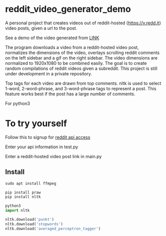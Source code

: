 # reddit_video_generator_demo
A personal project that creates videos out of reddit-hosted (https://v.redd.it) video posts, given a url to the post.

See a demo of the video generated from [LINK](reddit.com)

The program downloads a video from a reddit-hosted video post, normalizes the dimensions of the video, overlays scrolling reddit comments on the left sidebar and a gif on the right sidebar. The video dimensions are normalized to 1920x1080 to be combined easily. The goal is to create random compilations of reddit videos given a subreddit. This project is still under development in a private repository.

Top tags for each video are drawn from top comments. nltk is used to select 1-word, 2-word-phrase, and 3-word-phrase tags to represent a post. This feature works best if the post has a large number of comments.

For python3

# To try yourself
Follow this to signup for [reddit api access](https://github.com/reddit-archive/reddit/wiki/OAuth2)

Enter your api information in test.py

Enter a reddit-hosted video post link in main.py

## Install
```python
sudo apt install ffmpeg

pip install praw
pip install nltk

python3
import nltk

nltk.download('punkt')
nltk.download('stopwords')
nltk.download('averaged_perceptron_tagger')
```


